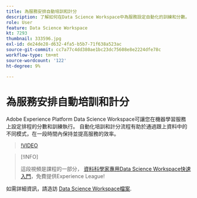 ```yaml
---
title: 為服務安排自動培訓和計分
description: 了解如何在Data Science Workspace中為服務設定自動化的訓練和分數。
role: User
feature: Data Science Workspace
kt: 7293
thumbnail: 333596.jpg
exl-id: de24de28-d632-4fa5-b5b7-71f638a523ac
source-git-commit: cc7a77c4dd380ae1bc23dc75608e8e2224dfe78c
workflow-type: tm+mt
source-wordcount: '122'
ht-degree: 9%

---
```


# 為服務安排自動培訓和計分

Adobe Experience Platform Data Science Workspace可讓您在機器學習服務上設定排程的分數和訓練執行。 自動化培訓和計分流程有助於通過跟上資料中的不同模式，在一段時間內保持並提高服務的效率。

>[!VIDEO](https://video.tv.adobe.com/v/333596?quality=12&learn=on)

>[!INFO]
>
> 這段視頻是課程的一部分， [資料科學家專用Data Science Workspace快速入門](https://experienceleague.adobe.com/?recommended=ExperiencePlatform-U-1-2021.1.dsw)，免費提供Experience League!

如需詳細資訊，請造訪 [Data Science Workspace檔案](https://experienceleague.adobe.com/docs/experience-platform/data-science-workspace/home.html).